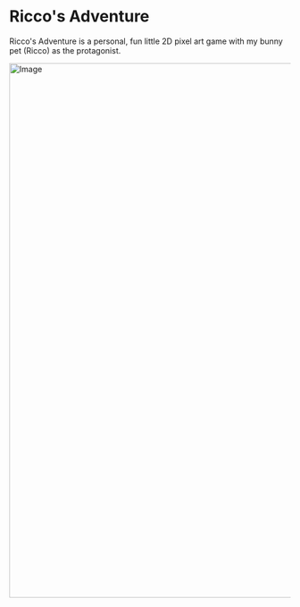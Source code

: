 # Ricco's Adventure
Ricco's Adventure is a personal, fun little 2D pixel art game with my bunny pet (Ricco) as the protagonist.


<img width="958" alt="Image" src="https://github.com/user-attachments/assets/f476c2bb-4c81-4fcc-ba83-911db94b14ca" />

